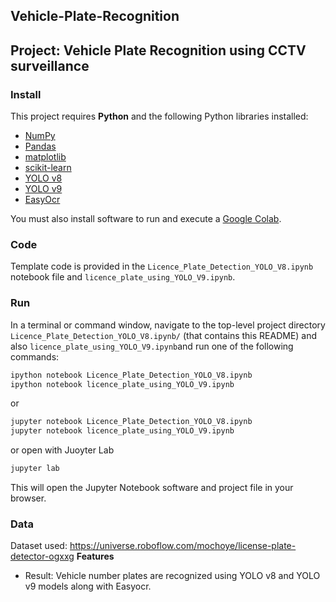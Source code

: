 ## Vehicle-Plate-Recognition

## Project: Vehicle Plate Recognition using CCTV surveillance

### Install

This project requires **Python** and the following Python libraries installed:

- [NumPy](http://www.numpy.org/)
- [Pandas](http://pandas.pydata.org/)
- [matplotlib](http://matplotlib.org/)
- [scikit-learn](http://scikit-learn.org/stable/)
- [YOLO v8](https://yolov8.com/)
- [YOLO v9](https://docs.ultralytics.com/models/yolov9/)
- [EasyOcr](https://pypi.org/project/easyocr/)

You must also install software to run and execute a [Google Colab](https://colab.research.google.com/).

### Code

Template code is provided in the `Licence_Plate_Detection_YOLO_V8.ipynb` notebook file and `licence_plate_using_YOLO_V9.ipynb`.

### Run

In a terminal or command window, navigate to the top-level project directory `Licence_Plate_Detection_YOLO_V8.ipynb/` (that contains this README) and also `licence_plate_using_YOLO_V9.ipynb`and run one of the following commands:

```bash
ipython notebook Licence_Plate_Detection_YOLO_V8.ipynb
ipython notebook licence_plate_using_YOLO_V9.ipynb
```
or
```bash
jupyter notebook Licence_Plate_Detection_YOLO_V8.ipynb
jupyter notebook licence_plate_using_YOLO_V9.ipynb
```
or open with Juoyter Lab
```bash
jupyter lab
```

This will open the Jupyter Notebook software and project file in your browser.

### Data

Dataset used: https://universe.roboflow.com/mochoye/license-plate-detector-ogxxg
**Features**
* Result: Vehicle number plates are recognized using YOLO v8 and YOLO v9 models along with Easyocr.
